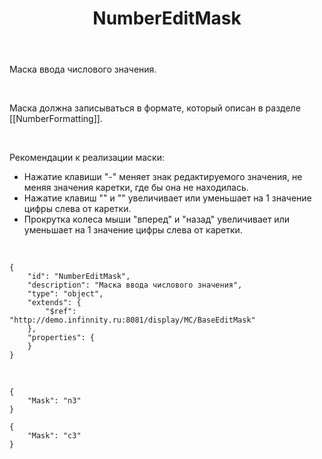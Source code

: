 ﻿---
layout: default
title: NumberEditMask
position: 2
categories: 
tags: 
---

Маска ввода числового значения.

   

Маска должна записываться в формате, который описан в разделе [[NumberFormatting]].

   

Рекомендации к реализации маски:

* Нажатие клавиши "-" меняет знак редактируемого значения, не меняя значения каретки, где бы она не находилась.
* Нажатие клавиш "" и "" увеличивает или уменьшает на 1 значение цифры слева от каретки.
* Прокрутка колеса мыши "вперед" и "назад" увеличивает или уменьшает на 1 значение цифры слева от каретки.

   

```
{
	"id": "NumberEditMask",
	"description": "Маска ввода числового значения",
	"type": "object",
	"extends": {
		"$ref": "http://demo.infinnity.ru:8081/display/MC/BaseEditMask"
	},
	"properties": {
	}
}
```

   

```
{
	"Mask": "n3"
}
```

```
{
	"Mask": "c3"
}
```

 

 

